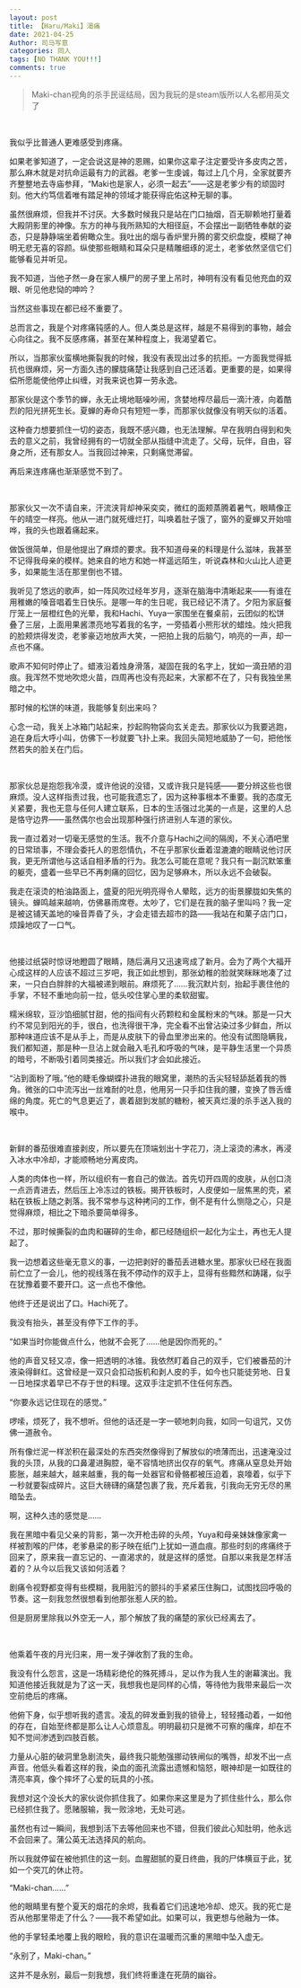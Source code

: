 ```yaml
---
layout: post
title: 【Haru/Maki】渴痛
date: 2021-04-25
Author: 司马写意
categories: 同人
tags: [NO THANK YOU!!!]
comments: true
---
```


> Maki-chan视角的杀手民谣结局，因为我玩的是steam版所以人名都用英文了

<br />

我似乎比普通人更难感受到疼痛。

如果老爹知道了，一定会说这是神的恩赐，如果你这辈子注定要受许多皮肉之苦，那么麻木就是对抗命运最有力的武器。老爹一生虔诚，每过上几个月，全家就要齐齐整整地去寺庙参拜，“Maki也是家人，必须一起去”——这是老爹少有的顽固时刻。他大约笃信着唯有踏足神的领域才能获得庇佑这种无聊的事。

虽然很麻烦，但我并不讨厌。大多数时候我只是站在门口抽烟，百无聊赖地打量着大殿阴影里的神像。东方的神与我所熟知的大相径庭，不会摆出一副牺牲奉献的姿态，只是静静端坐着俯瞰众生。我吐出的烟与香炉里升腾的雾交织盘旋，模糊了神明无悲无喜的容颜。纵使那些眼睛和耳朵只是精雕细琢的泥土，老爹依然坚信它们能够看见并听见。

我不知道，当他孑然一身在家人横尸的房子里上吊时，神明有没有看见他充血的双眼、听见他悲恸的呻吟？

当然这些事现在都已经不重要了。

总而言之，我是个对疼痛钝感的人。但人类总是这样，越是不易得到的事物，越会心向往之。我不反感疼痛，甚至在某种程度上，我渴望着它。

所以，当那家伙蛮横地撕裂我的时候，我没有表现出过多的抗拒。一方面我觉得抵抗也很麻烦，另一方面久违的朦胧痛楚让我感到自己还活着。更重要的是，如果得偿所愿能使他停止纠缠，对我来说也算一劳永逸。

那家伙是这个季节的蝉，永无止境地聒噪吵闹，贪婪地榨尽最后一滴汁液，向着酷烈的阳光拼死生长。夏蝉的寿命只有短短一季，而那家伙就像没有明天似的活着。

这种奋力想要抓住一切的姿态，我既不感兴趣，也无法理解。早在我明白得到和失去的意义之前，我曾经拥有的一切就全部从指缝中流走了。父母，玩伴，自由，容身之所，还有那女人。当我回过神来，只剩痛觉滞留。

再后来连疼痛也渐渐感觉不到了。

<br />

那家伙又一次不请自来，汗流浃背却神采奕奕，微红的面颊蒸腾着暑气，眼睛像正午的晴空一样亮。他从一进门就死缠烂打，叫唤着肚子饿了，窗外的夏蝉又开始喧哗，我的头也跟着痛起来。

做饭很简单，但是他提出了麻烦的要求。我不知道母亲的料理是什么滋味，我甚至不记得我母亲的模样。她来自的地方和她一样遥远陌生，听说森林和火山比人迹更多，如果能生活在那里倒也不错。

我听见了悠远的歌声，如一阵风吹过经年岁月，逐渐在脑海中清晰起来——有谁在用稚嫩的嗓音唱着生日快乐。是哪一年的生日呢，我已经记不清了。夕阳为家庭餐厅笼上一层橙红色的光晕，我和Hachi、Yuya一家围坐在餐桌前，云团似的松饼叠了三层，上面用果酱漂亮地写着我的名字，一旁插着小熊形状的蜡烛。烛火把我的脸颊烘得发烫，老爹豪迈地放声大笑，一把拍上我的后脑勺，响亮的一声，却一点也不痛。

歌声不知何时停止了。蜡液沿着烛身滑落，凝固在我的名字上，犹如一滴丑陋的泪痕。我浑然不觉地吹熄火苗，四周再也没有亮起来，大家都不在了，只有我独坐黑暗之中。

那时候的松饼的味道，我能够复刻出来吗？

心念一动，我关上冰箱门站起来，抄起购物袋向玄关走去。那家伙以为我要逃跑，追在身后大呼小叫，仿佛下一秒就要飞扑上来。我回头简短地威胁了一句，把他怅然若失的脸关在门后。

<br />

那家伙总是抱怨我冷漠，或许他说的没错，又或许我只是钝感——要分辨这些也很麻烦。没人这样指责过我，也可能我遗忘了，因为这种事根本不重要。我的态度无关紧要，我也无意与任何人建立联系，日本的生活强过北美的一点是，这里的人总是恪守边界——虽然偶尔也会出现那种强行挤进别人车道的家伙。

我一直过着对一切毫无感觉的生活。我不介意与Hachi之间的隔阂，不关心酒吧里的日常琐事，不理会委托人的恩怨情仇，不在乎那家伙垂着湿漉漉的眼睛说他讨厌我，更无所谓他与这话自相矛盾的行为。我怎么可能在意呢？我只有一副沉默笨重的躯壳，盛着一些早已不再刺痛的回忆，因为足够麻木，所以永远不会破裂。

我走在滚烫的柏油路面上，盛夏的阳光明亮得令人晕眩，远方的街景朦胧如失焦的镜头。蝉鸣越来越响，仿佛暴雨席卷。太吵了，它们是在我的脑子里叫吗？我一定是被这铺天盖地的噪音弄昏了头，才会走错去超市的路——我站在和菓子店门口，烦躁地叹了一口气。

<br />

他接过纸袋时惊讶地瞪圆了眼睛，随后满月又迅速弯成了新月。会为了两个大福开心成这样的人应该不超过三岁吧，我正如此想到，那张幼稚的脸就笑眯眯地凑了过来，一只白白胖胖的大福被递到眼前。麻烦死了……我沉默片刻，抬起手裹住他的手掌，不轻不重地向前一拉，低头咬住掌心里的柔软甜蜜。

糯米绵软，豆沙馅细腻甘甜，他的指间有火药颗粒和金属粉末的气味。那是一只大约不常见到阳光的手，很白，也洗得很干净，完全看不出曾沾染过多少鲜血，所以那种味道应该不是从手上，而是从皮肤下的骨血里渗出来的。他没有试图隐瞒我，我们都知道，那是种一旦沾上就会融入毛孔和呼吸的气味，是平静生活里一个异质的暗号，不断吸引着同类接近。所以我们才会如此接近。

“沾到面粉了哦。”他的睫毛像蝴蝶扑进我的眼窝里，潮热的舌尖轻轻舔舐着我的唇角。微张的口中流泻出一丝难耐的吐息，他用另一只手扣住我的腰，变换了唇舌缠绵的角度。死亡的气息更近了，裹着甜到发腻的糖粉，被天真烂漫的杀手送入我的喉中。

<br />

新鲜的番茄很难直接剥皮，所以要先在顶端划出十字花刀，浇上滚烫的沸水，再浸入冰水中冷却，才能顺畅地分离皮肉。

人类的肉体也一样，所以组织有一套自己的做法。首先切开四周的皮肤，从创口浇一点沥青进去，然后压上冷冻过的铁板。揭开铁板时，人皮便如一层焦黑的壳，紧粘在铁板上随之剥落。我不常参与这种拷问的工作，倒不是有什么恻隐之心，只是觉得麻烦，相比之下暗杀要简单得多。

不过，那时候撕裂的血肉和碾碎的生命，都已经随组织一起化为尘土，再也无人提起了。

我一边想着这些毫无意义的事，一边把剥好的番茄丢进糖水里。那家伙已经在我面前伫立了一会儿，他的视线落在我不停动作的双手上，显得有些黯然和踌躇，似乎在犹豫着要不要开口。这一点也不像他。

他终于还是说出了口。Hachi死了。

我没有抬头，甚至没有停下工作的手。

“如果当时你能做点什么，他就不会死了……他是因你而死的。”

他的声音又轻又凉，像一把透明的冰锥。我依然盯着自己的双手，它们被番茄的汁液染得鲜红。这曾经是一双只会扣动扳机和剥人皮的手，如今也只能徒劳地、日复一日地探求着早已不存于世的料理。这双手注定抓不住任何东西。

“你要永远记住现在的感觉。”

啰嗦，烦死了，我不想听。但他的话还是一字一顿地刺向我，如同一句诅咒，又仿佛一道赦令。

所有像烂泥一样淤积在最深处的东西突然像得到了解放似的喷薄而出，迅速淹没过我的头顶，从我的口鼻灌进胸腔，毫不容情地挤出仅存的氧气。疼痛从窒息处开始膨胀，越来越大，越来越重，我的每一处器官和骨骼都被压迫着，哀嚎着，似乎下一秒就要裂成碎片。这巨大磅礴的痛楚包裹了我，充斥着我，引我向无穷无尽的黑暗坠去。

啊，这种久违的感觉是……

我在黑暗中看见父亲的背影，第一次开枪击碎的头颅，Yuya和母亲妹妹像家禽一样被割喉的尸体，老爹悬梁的影子映在纸门上犹如一道血痕。那些时刻的疼痛终于回来了，原来我一直忘记的、一直渴求的，就是这样的感觉。自那以来我是怎样活着的？从今以后我又该如何活着？

剧痛令视野都变得有些模糊，我用脏污的颤抖的手紧紧压住胸口，试图找回呼吸的节奏。这一刻我忽然很想看到他那张惹人厌的脸。

但是厨房里除我以外空无一人，那个解放了我的痛楚的家伙已经离去了。

<br />

他乘着午夜的月光归来，用一发子弹收割了我的生命。

我没有什么怨言，这是一场精彩绝伦的殊死搏斗，足以作为我人生的谢幕演出。我知道他接近我就是为了这一天，我想我也是同样的心情，等待他为我带来最后一次空前绝后的疼痛。

他俯下身，似乎想听我的遗言。凌乱的碎发垂到我的锁骨上，轻轻搔动着，一如他的存在，自始至终都是那么让人心烦意乱。明明最初只是微不可察的瘙痒，却在不知不觉间渗透到四肢百骸。

力量从心脏的破洞里急剧流失，最终我只能勉强挪动铁闸似的嘴唇，却发不出一点声音。他低头看着这样的我，染血的面孔流露出遗憾和恼怒，眼神却是一如既往的清亮率真，像个摔坏了心爱的玩具的小孩。

我想对这个没长大的家伙说你抓住我了。如果你来这里是为了抓住些什么，那么你已经抓住我了。愿赌服输，我一败涂地，无处可逃。

虽然也有过一瞬间，我想到活下去等他回来也不错，但我们彼此心知肚明，他永远不会回来了。蒲公英无法选择风的航向。

所以我就停留在被他抓住的这一刻。血腥甜腻的夏日终曲，我的尸体横亘于此，犹如一个突兀的休止符。

“Maki-chan……”

他的眼睛里有整个夏天的烟花的余烬，我看着它们迅速地冷却、熄灭。我的死亡是否从他那里带走了什么？——我不希望如此。如果可以，我更想与他融为一体。

他的手掌轻柔地覆上我的眼睑，我的意识在温暖而沉重的黑暗中坠入虚无。

“永别了，Maki-chan。”

这并不是永别，最后一刻我想，我们终将重逢在死荫的幽谷。
